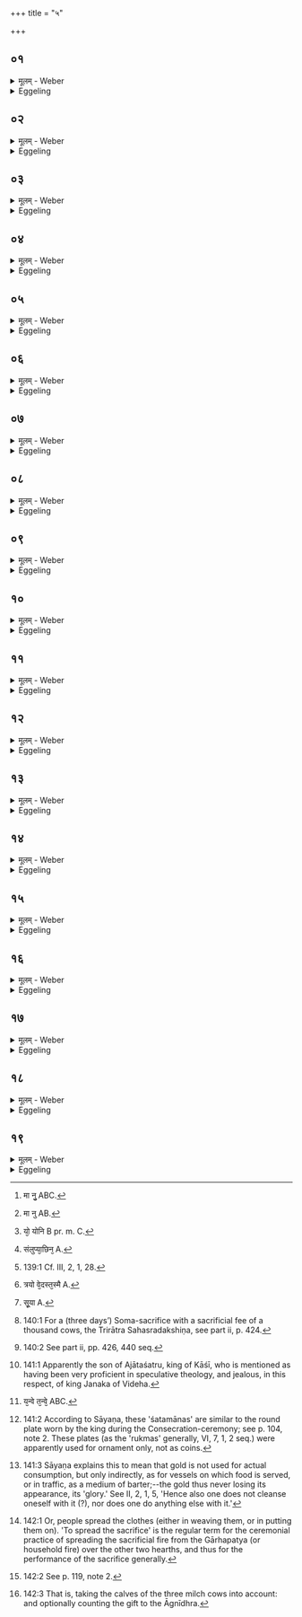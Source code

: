 +++
title = "५"

+++






##  ०१
<details><summary>मूलम् - Weber</summary>

ऐन्द्रवैष्णवं द्वा᳘दशकपालम् पुरोडा᳘शं नि᳘र्वपति॥  
तद्य᳘देत᳘या य᳘जते वृत्रे᳘ ह वा᳘ इदम᳘ग्रे स᳘र्वनाम यदृ᳘चो यद्य᳘जूंषि यत्सा᳘मानि त᳘स्मा इ᳘न्द्रो व᳘ज्रम् प्रा᳘जिहीर्षत्॥
</details>

<details><summary>Eggeling</summary>

1. He prepares a cake on twelve potsherds for Indra and Vishṇu. Now as to why he makes this offering. Of old, everything here was within Vr̥tra, to wit, the R̥c, the Yajus, and the Sāman. Indra wished to hurl the thunderbolt at him.
</details>


##  ०२
<details><summary>मूलम् - Weber</summary>

स᳘ ह वि᳘ष्णुमुवाच॥  
वृत्रा᳘य वै वज्रम् प्र᳘हरिष्याम्य᳘नु मा तिष्ठस्वे᳘ति तथे᳘ति ह वि᳘ष्णुरुवाचा᳘नु त्वा स्थास्ये प्र᳘हरे᳘ति त᳘स्मा इ᳘न्द्रो व᳘ज्रमु᳘द्ययाम स उ᳘द्यताद्व᳘ज्राद्वृत्रो᳘ बिभयां᳘ चकार॥
</details>

<details><summary>Eggeling</summary>

2. He said to Vishṇu, 'I will hurl the thunderbolt at Vr̥tra, stand thou by me!'--'So be it!' said Vishṇu, 'I will stand by thee: hurl it!' Indra aimed the thunderbolt at him. Vr̥tra was afraid of the raised thunderbolt.
</details>


##  ०३
<details><summary>मूलम् - Weber</summary>

स᳘ होवाच॥  
अ᳘स्ति वा᳘ इदं᳘ वीर्यं᳘ तन्नु᳘ ते प्र᳘यछानि मा तु᳘ [^wbr_1] मे प्र᳘हार्षीरि᳘ति त᳘स्मै य᳘जूंषि प्रा᳘यछत्त᳘स्मै द्विती᳘यमु᳘द्ययाम॥  

[^wbr_1]: मा नु᳘ ABC.
</details>

<details><summary>Eggeling</summary>

3. He said, 'There is here a (source of) strength: I will give that up to thee; but do not smite me!' and gave up to him the Yajus-formulas. He (Indra) aimed at him a second time.
</details>


##  ०४
<details><summary>मूलम् - Weber</summary>

स᳘ होवाच॥  
अ᳘स्ति वा᳘ इदं᳘ वीर्यं᳘ तन्नु᳘ ते प्र᳘यछानि मा तु᳘ [^wbr_2] मे प्र᳘हार्षीरि᳘ति त᳘स्मा ऋ᳘चः प्रा᳘यछत्त᳘स्मै तृती᳘यमु᳘द्ययाम॥  

[^wbr_2]: मा नु AB.
</details>

<details><summary>Eggeling</summary>

4. He said, 'There is here a (source of) strength: I will give that up to thee; but do not smite me!' and gave up to him the Rik-verses. He aimed at him a third time.
</details>


##  ०५
<details><summary>मूलम् - Weber</summary>

अ᳘स्ति वा᳘ इदं᳘ वीर्यं᳘ तन्नु᳘ ते प्र᳘यछानि मा तु᳘ मे प्र᳘हाषीरि᳘ति त᳘स्मै सा᳘मानि प्रा᳘यछत्त᳘स्माद᳘प्येत᳘र्ह्येव᳘मेॗवैर्वे᳘दैर्यज्ञं᳘ तन्वते य᳘जुर्भिरेवाग्रे᳘ ऽथर्ग्भिर᳘थ सा᳘मभिरेव᳘ᳫं᳘ ह्यस्मा एतत्प्रा᳘यछत्॥
</details>

<details><summary>Eggeling</summary>

5. 'There is here a (source of) strength: I will give that up to thee; but do not smite me!' and gave up to him the Sāman-hymns (or tunes). Therefore they spread the sacrifice even to this day in the same way with those (three) Vedas, first with the

 Yajus-formulas, then with the R̥k-verses, and then with the Sāman-hymns; for thus he (Vr̥tra) at that time gave them up to him.
</details>


##  ०६
<details><summary>मूलम् - Weber</summary>

त᳘स्य यो यो᳘निराशय [^wbr_3] आ᳘स॥  
त᳘मनुपरामृ᳘श्य संलु᳘प्याछिनॗत्सैषे᳘ष्टिरभवत्तद्य᳘देत᳘स्मिन्नाशये [^wbr_4] त्रि᳘धातुरिवैषा᳘ विद्या᳘शेत त᳘स्मात्त्रैधातवी ना᳘म॥  

[^wbr_3]: यो᳘ योनि B pr. m. C. 
[^wbr_4]: संलुप्या᳘छिन᳘ A.
</details>

<details><summary>Eggeling</summary>

6. And that which had been his (Vr̥tra's) seat, his retreat, that he shattered, grasping it and tearing it out [^egg_273]: it became this offering. And because the science (the Veda) that lay in that retreat was, as it were, a threefold (tridhātu) one, therefore this is called the Traidhātavī (ishṭi).

[^egg_273]: 139:1 Cf. III, 2, 1, 28.
</details>


##  ०७
<details><summary>मूलम् - Weber</summary>

अ᳘थ य᳘दैन्द्रावैष्णव᳘ᳫं᳘ हविर्भ᳘वति॥  
इ᳘न्द्रो हि व᳘ज्रमुद᳘यछद्वि᳘ष्णुरन्व᳘तिष्ठत॥
</details>

<details><summary>Eggeling</summary>

7. And as to why the oblation is one for Indra and Vishṇu, it is because Indra raised the thunderbolt, and Vishṇu stood by him.
</details>


##  ०८
<details><summary>मूलम् - Weber</summary>

अ᳘थ यद्द्वा᳘दशकपालो भ᳘वति॥  
द्वा᳘दश वै मा᳘साः संवत्सरस्य संवत्सर᳘सम्मितैषे᳘ष्टिस्त᳘स्माद्द्वा᳘दशकपालो भवति॥
</details>

<details><summary>Eggeling</summary>

8. And why it is (a cake) on twelve potsherds,--there are twelve months in the year, and the offering is of equal measure with the year: therefore it is one of twelve potsherds.
</details>


##  ०९
<details><summary>मूलम् - Weber</summary>

त᳘मुभ᳘येषां व्रीहियवा᳘णां गृह्णाति॥  
व्रीहिम᳘यमेवा᳘ग्रे पि᳘ण्डम᳘धिश्रयति तद्य᳘जुषां रूपम᳘थ यवम᳘यं त᳘दृचां᳘ रूपम᳘थ व्रीहिम᳘यं तत्सा᳘म्नां रूप त᳘देत᳘त्त्रय्यै᳘ विद्या᳘यै रूपं᳘ क्रियतेॗ सैषा᳘ राजसूययाजि᳘न उदवसानीये᳘ष्टिर्भवति॥
</details>

<details><summary>Eggeling</summary>

9. He prepares it of both rice and barley. He first puts on (the fire) a ball of rice, that being a form (symbol) of the Yajus-formulas; then one of barley, that being a form of the R̥k-verses; then one of rice, that being a form of the Sāman-hymns. Thus this is made to be a form of the triple science: and this same (offering) becomes the Udavasānīyā-ishṭi (completing oblation) for the performer of the Rājasūya.
</details>


##  १०
<details><summary>मूलम् - Weber</summary>

स᳘र्वान्वा᳘ एष᳘ यज्ञक्रतून᳘वरुन्द्धे॥  
स᳘र्वा इ᳘ष्टीर᳘पि दर्विहोमान्यो᳘ राजसू᳘येन य᳘जते त᳘स्य यात᳘यामेव यज्ञो᳘ भवतिॗ सो ऽस्मात्प᳘राङिव भवत्येता᳘वान्वै स᳘र्वो यज्ञो या᳘वानेष᳘ त्रयो वे᳘दस्त᳘स्यैत᳘द्रूपं᳘ [^wbr_5] क्रियत एष यो᳘निराशयस्त᳘देते᳘न त्रये᳘ण वे᳘देन पु᳘नर्यज्ञमा᳘रभते त᳘थास्या᳘यातयामा यज्ञो भ᳘वति त᳘थो अस्मान्न प᳘राङ् भवति॥  

[^wbr_5]: त्रयो वे᳘दस्त᳘स्मै A.
</details>

<details><summary>Eggeling</summary>

10. For, verily, he who performs the Rājasūya gains for himself (the benefit of) all sacrificial rites, all offerings, even the spoonful-oblations; for him the sacrifice becomes as it were exhausted, and he, as it were, turns away from it. Now the whole sacrifice is just as great as that triple Veda; and this (offering) now is made a form of that (Veda, or

sacrifice); this is its womb, its seat: thus he commences once more the sacrifice by means of that triple Veda; and thus his sacrifice is not exhausted, and he does not turn away from it.
</details>


##  ११
<details><summary>मूलम् - Weber</summary>

स᳘र्वान्वा᳘ एष᳘ यज्ञक्रतून᳘वरुन्द्धे॥  
स᳘र्वा इ᳘ष्टीर᳘पि दर्विहोमान्यो᳘ राजसू᳘येन य᳘जते देव᳘सृष्टो वा᳘ एषे᳘ष्टिर्य᳘त्त्रैधातव्य᳘न᳘या मे᳘ ऽपीष्ट᳘मसदनया᳘पि सूया [^wbr_6] इ᳘ति त᳘स्माद्वा᳘ एषा᳘ राजसूययाजि᳘न उदवसानीये᳘ष्ठिर्भवति॥  

[^wbr_6]: सू᳘या A.
</details>

<details><summary>Eggeling</summary>

11. And, verily, he who performs the Rājasūya gains for himself all sacrificial rites, all offerings, even the spoonful-oblations; and this offering, the Traidhātavī (ishṭi), is instituted by the gods: 'May this offering also be performed by me, may I be consecrated by this one also!' thus he thinks, and therefore this is the completing offering for him who performs the Rājasūya.
</details>


##  १२
<details><summary>मूलम् - Weber</summary>

अ᳘थो यः᳘ सह᳘स्रं वा भू᳘यो वा दद्या᳘त्॥  
त᳘स्य हा᳘प्युदवसानी᳘या स्याद्रिरिचान᳘ इव वा᳘ एष᳘ भवति यः᳘ सह᳘स्रं वा भू᳘यो वा द᳘दात्येतद्वै᳘ सह᳘स्रं वाचः प्र᳘जातं य᳘देष᳘ त्रयो वे᳘दस्त᳘त्सह᳘स्रेण रिरिचानम् पु᳘नरा᳘प्याययति त᳘स्मादु ह तस्या᳘प्युदवसानी᳘या स्यात्॥
</details>

<details><summary>Eggeling</summary>

12. And also for him who would give (to the priests) a thousand (cows) or more [^egg_274], let this be the completing offering. For he who gives a thousand or more becomes as it were emptied out; and that triple Veda is the thousandfold progeny of Vāc (speech): him who was emptied out he thus fills up again with a thousand; and therefore let it be for him also the completing offering.

[^egg_274]: 140:1 For a (three days’) Soma-sacrifice with a sacrificial fee of a thousand cows, the Trirātra Sahasradakshiṇa, see part ii, p. 424.
</details>


##  १३
<details><summary>मूलम् - Weber</summary>

अ᳘थो ये᳘ दीर्घसत्त्रमा᳘सीरन्॥  
संवत्सरं᳘ वा भू᳘यो वा ते᳘षाᳫं हा᳘प्युदवसानी᳘य स्यात्स᳘र्वं वै ते᳘षामाप्त᳘म् भवति स᳘र्वं जितं ये᳘ दीर्घसत्त्रमासते संवत्सरं᳘ वा भूयो वा स᳘र्वमेषा त᳘स्मादु ह ते᳘षाम᳘प्युदवसानी᳘या स्यात्॥
</details>

<details><summary>Eggeling</summary>

13. And also for those who would sit through (perform) a long sacrificial session [^egg_275], for a year or more, let this be the completing offering. For by those who sit through a long sacrificial session, for a year or more, everything is obtained, everything conquered; but this (offering) is everything: let it therefore be for them also the completing offering.

[^egg_275]: 140:2 See part ii, pp. 426, 440 seq.
</details>


##  १४
<details><summary>मूलम् - Weber</summary>

अ᳘थो हैनया᳘प्यभि᳘चरेत्॥  
एत᳘या वै᳘ भद्रसेन᳘माजातशत्रवमा᳘रुणिरभि᳘चचार क्षिप्रं कि᳘लास्तृणुते᳘ति ह स्माह या᳘ज्ञवल्क्यो᳘ ऽपि ह वा᳘ एनये᳘न्द्रो वृत्र᳘स्यास्था᳘नमछिनद᳘पि ह वा᳘ एनयास्था᳘नं छिनत्ति य᳘ एनयाभिच᳘रति त᳘स्मादु हैनया᳘प्यभि᳘चरेत्॥
</details>

<details><summary>Eggeling</summary>

14. And indeed one may also practise magic by this (offering); for it was thereby that Āraṇi bewitched

 Bhadrasena Ājātaśatrava [^egg_276]: 'Quick, then, spread (the barhis)!' thus Yājñavalkya used to say. And by this (offering) indeed Indra also shattered Vr̥tra's retreat; and, verily, he who therewith practises magic shatters thereby the retreat (of his enemy): therefore one may also practise magic with this (offering).

[^egg_276]: 141:1 Apparently the son of Ajātaśatru, king of Kāśī, who is mentioned as having been very proficient in speculative theology, and jealous, in this respect, of king Janaka of Videha.
</details>


##  १५
<details><summary>मूलम् - Weber</summary>

अ᳘थो हैनया᳘पि भिषज्येत्᳟᳟॥  
यं न्वेवै᳘कयर्चा᳘ भिष᳘ज्येदे᳘केन य᳘जुषै᳘केन सा᳘म्नाॗ तं न्वेॗवागदं᳘ [^wbr_7] कुर्यात्कि᳘मु यं᳘ त्रये᳘ण वे᳘देन त᳘स्मादु हैनया᳘पि भिषज्येत्॥  

[^wbr_7]: य᳘न्वे त᳘न्वे᳘ ABC.
</details>

<details><summary>Eggeling</summary>

15. And, indeed, one may also heal thereby; for, verily, whomsoever one would heal by a single r̥c, by a single yajus, by a single sāman, him he would indeed render free from disease; how much more so by the triple Veda! Therefore one may also heal by this (offering).
</details>


##  १६
<details><summary>मूलम् - Weber</summary>

त᳘स्यै त्री᳘णि शत᳘मानानि हि᳘रण्यानि द᳘क्षिणा॥  
ता᳘नि ब्रह्म᳘णे ददाति न वै᳘ ब्रह्मा प्र᳘चरति न᳘ स्तुते न᳘ शंसत्य᳘थ स य᳘शो न वै हि᳘रण्येन किं᳘ चन᳘ कुर्वन्त्य᳘थ तद्य᳘शस्त᳘स्मात्त्री᳘णि शत᳘मानानि ब्रह्म᳘णे ददाति॥
</details>

<details><summary>Eggeling</summary>

16. Three gold pieces of a hundred mānas [^egg_277] each are the sacrificial fee for this (offering). He presents them to the Brahman; for the Brahman neither performs (like the Adhvaryu), nor chants (like the Udgātr̥), nor recites (like the Hotr̥), and yet he is an object of respect. And with gold they do nothing [^egg_278], and yet it is an object of respect: therefore he presents to the Brahman three gold pieces of a hundred mānas each.

[^egg_277]: 141:2 According to Sāyaṇa, these 'śatamānas' are similar to the round plate worn by the king during the Consecration-ceremony; see p. 104, note 2. These plates (as the 'rukmas' generally, VI, 7, 1, 2 seq.) were apparently used for ornament only, not as coins.

[^egg_278]: 141:3 Sāyaṇa explains this to mean that gold is not used for actual consumption, but only indirectly, as for vessels on which food is served, or in traffic, as a medium of barter;--the gold thus never losing its appearance, its 'glory.' See II, 2, 1, 5, 'Hence also one does not cleanse oneself with it (?), nor does one do anything else with it.'
</details>


##  १७
<details><summary>मूलम् - Weber</summary>

तिस्रो᳘ धेनूर्हो᳘त्रे॥  
भूमा वै᳘ तिस्रो᳘ धेन᳘वो भूमा हो᳘ता त᳘स्मात्तिस्रो᳘ धेनूर्हो᳘त्रे॥
</details>

<details><summary>Eggeling</summary>

17. Three milch cows (he gives) to the Hotr̥;--for three milch cows mean abundance, and the Hotr̥ means abundance: therefore (he gives) three milch cows to the Hotr̥.
</details>


##  १८
<details><summary>मूलम् - Weber</summary>

त्री᳘णि वा᳘सांस्यध्वर्य᳘वे॥  
तनुते वा᳘ अध्वर्यु᳘र्यज्ञं तन्वते वा᳘सांसि त᳘स्मात्त्री᳘णि वा᳘सांस्यध्वर्य᳘वे गा᳘मग्नी᳘धे॥
</details>

<details><summary>Eggeling</summary>

18. Three garments (he gives) to the Adhvaryu;--for the Adhvaryu 'spreads' the sacrifice, and the garments spread themselves (over the body) [^egg_279]: therefore (he gives) three garments to the Adhvaryu. A bullock (he gives) to the Agnīdh [^egg_280].

[^egg_279]: 142:1 Or, people spread the clothes (either in weaving them, or in putting them on). 'To spread the sacrifice' is the regular term for the ceremonial practice of spreading the sacrificial fire from the Gārhapatya (or household fire) over the other two hearths, and thus for the performance of the sacrifice generally.

[^egg_280]: 142:2 See p. 119, note 2.
</details>


##  १९
<details><summary>मूलम् - Weber</summary>

ता वा᳘ एताः᳟॥  
द्वा᳘दश वा त्र᳘योदश वा द᳘क्षिणा भवन्ति द्वा᳘दश वा वै त्र᳘योदश वा संवत्सर᳘स्य मासाः संवत्सर᳘सम्मितैषे᳘ष्टिस्त᳘स्माद्द्वा᳘दश वा त्र᳘योदश वा द᳘क्षिणा भवन्ति॥
</details>
<details><summary>Eggeling</summary>

19. Now there are here either twelve, or thirteen gifts [^egg_281], and there are either twelve or thirteen months in the year;--the offering thus is of equal measure with the year: that is why there are either twelve or thirteen sacrificial gifts.

[^egg_281]: 142:3 That is, taking the calves of the three milch cows into account: and optionally counting the gift to the Āgnīdhra.
</details>

